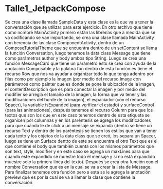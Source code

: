 # Talle1_JetpackCompose
Se crea una clase llamada SampleData y esta clase es la que va a tener la conversación que se utilizar para este ejercicio. En otro archivo que tiene como nombre MainActivity primero están las librerías que a medida que se va codificando se van importando, se crea una clase llamada MainActivity con herencia de las clase ComponentActivity, dentro de un ComposeTutorialTheme que se encuentra dentro de un setContent se llama la función Conversation, luego tenemos la data class Message que tiene como parámetros author y body ambos tipo String. Luego se crea una función MessageCard que tiene un parámetro esto se crea con ayuda de la anotación Composable y la palabra fun dentro de esta función es tiene el recurso Row que nos va ayudar a organizar todo lo que tenga adentro por filas como por ejemplo la imagen (por medio del recurso Image con parámetros como painter que es donde se pone la ubicación de la imagen, el contentDescription que es para conectar la imagen  y por medio del modifier se arregla el tamaño de la imagen, la forma que va tener y las modificaciones del borde de la imagen), el espaciador (con el recurso Spacer), la variable isExpanded (para verificar el estado) y surfaceControl (para las animaciones), después tenemos el recurso Column para que los textos que son los que en este caso tenemos dentro de esta etiqueta se organicen por columnas y en los paréntesis se agrega los modificadores para que cuando le de click a un mensaje se expanda (dentro se tiene un recurso Text y dentro de los paréntesis se tienen los estilos que van a tener cada texto y los objetos de la data class que se creó, los separa un Spacer, luego se tiene un Surface dentro de este se encuentra el otro Text que es el que contiene el body que también cuenta con los mismos parámetros que son text, style, modifier y en este caso se agrega un maxLines para que cuando este expandido se muestre todo el mensaje y si no está expandido muestre solo la primera línea del texto). Después se crea otra función con el nombre Conversation que es en la cual se va a crear la lista de Message. Para finalizar tenemos otra función pero a esta se le agrega la anotación preview que es por la cual se va a llamar la clase que contiene la conversación.
